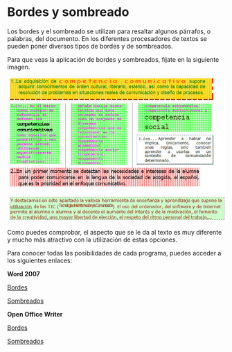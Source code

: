 # Bordes y sombreado

Los bordes y el sombreado se utilizan para resaltar algunos párrafos, o palabras, del documento. En los diferentes procesadores de textos se pueden poner diversos tipos de bordes y de sombreados.

Para que veas la aplicación de bordes y sombreados, fíjate en la siguiente imagen.


![2.7. Aplicación de bordes y sombreados a diferentes párrafos. Captura propia.](img/2Imagen_07.jpg)




Como puedes comprobar, el aspecto que se le da al texto es muy diferente y mucho más atractivo con la utilización de estas opciones.

Para conocer todas las posibilidades de cada programa, puedes acceder a los siguientes enlaces:

**Word 2007**

[Bordes](http://office.microsoft.com/es-es/word-help/decorar-los-documentos-o-las-imagenes-con-bordes-HA010100052.aspx?CTT=1 "Bordes con Word 2007")

[Sombreados](http://office.microsoft.com/es-es/outlook-help/aplicar-sombreado-a-palabras-o-parrafos-HA010275399.aspx?CTT=1 "Sombreado con Word 2007")

**Open Office Writer**

[Bordes](http://wiki.open-office.es/La_pesta%C3%B1a_Borde "Bordes con Writer")

[Sombreados](http://wiki.open-office.es/Definir_un_color_de_fondo "Sombreado con Writer")

